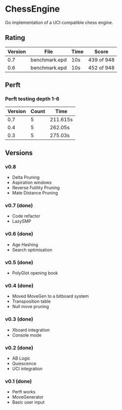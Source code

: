 # ChessEngine

Go implementation of a UCI compatible chess engine.

## Rating

| Version | File          | Time | Score      |
| ------- | ------------- | ---- | ---------- |
| 0.7     | benchmark.epd | 10s  | 439 of 948 |
| 0.6     | benchmark.epd | 10s  | 452 of 948 |

## Perft

### Perft testing depth 1-6

| Version | Count | Time     |
| ------- | ----- | -------- |
| 0.7     | 5     | 211.615s |
| 0.4     | 5     | 262.05s  |
| 0.3     | 5     | 275.03s  |

## Versions

### v0.8

- Delta Pruning
- Aspiration windows
- Reverse Futility Pruning
- Mate Distance Pruning

### v0.7 (done)

- Code refactor
- LazySMP

### v0.6 (done)

- Age Hashing
- Search optimisation

### v0.5 (done)

- PolyGlot opening book

### v0.4 (done)

- Moved MoveGen to a bitboard system
- Transposition table
- Null move pruning

### v0.3 (done)

- Xboard integration
- Console mode

### v0.2 (done)

- AB Logic
- Quiescence
- UCI integration

### v0.1 (done)

- Perft works
- MoveGenerator
- Basic user input
